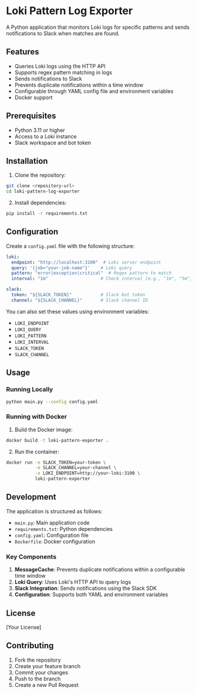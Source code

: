 # Loki Pattern Log Exporter

A Python application that monitors Loki logs for specific patterns and sends notifications to Slack when matches are found.

## Features

- Queries Loki logs using the HTTP API
- Supports regex pattern matching in logs
- Sends notifications to Slack
- Prevents duplicate notifications within a time window
- Configurable through YAML config file and environment variables
- Docker support

## Prerequisites

- Python 3.11 or higher
- Access to a Loki instance
- Slack workspace and bot token

## Installation

1. Clone the repository:
```bash
git clone <repository-url>
cd loki-pattern-log-exporter
```

2. Install dependencies:
```bash
pip install -r requirements.txt
```

## Configuration

Create a `config.yaml` file with the following structure:

```yaml
loki:
  endpoint: "http://localhost:3100"  # Loki server endpoint
  query: '{job="your-job-name"}'    # Loki query
  pattern: "error|exception|critical"  # Regex pattern to match
  interval: "1m"                    # Check interval (e.g., "1m", "5m", "1h")

slack:
  token: "${SLACK_TOKEN}"           # Slack bot token
  channel: "${SLACK_CHANNEL}"       # Slack channel ID
```

You can also set these values using environment variables:
- `LOKI_ENDPOINT`
- `LOKI_QUERY`
- `LOKI_PATTERN`
- `LOKI_INTERVAL`
- `SLACK_TOKEN`
- `SLACK_CHANNEL`

## Usage

### Running Locally

```bash
python main.py --config config.yaml
```

### Running with Docker

1. Build the Docker image:
```bash
docker build -t loki-pattern-exporter .
```

2. Run the container:
```bash
docker run -e SLACK_TOKEN=your-token \
           -e SLACK_CHANNEL=your-channel \
           -e LOKI_ENDPOINT=http://your-loki:3100 \
           loki-pattern-exporter
```

## Development

The application is structured as follows:

- `main.py`: Main application code
- `requirements.txt`: Python dependencies
- `config.yaml`: Configuration file
- `Dockerfile`: Docker configuration

### Key Components

1. **MessageCache**: Prevents duplicate notifications within a configurable time window
2. **Loki Query**: Uses Loki's HTTP API to query logs
3. **Slack Integration**: Sends notifications using the Slack SDK
4. **Configuration**: Supports both YAML and environment variables

## License

[Your License]

## Contributing

1. Fork the repository
2. Create your feature branch
3. Commit your changes
4. Push to the branch
5. Create a new Pull Request 